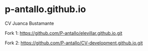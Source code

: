 # p-antallo.github.io

CV Juanca Bustamante

Fork 1: https://github.com/P-antallo/elevillar.github.io.git

Fork 2: https://github.com/P-antallo/CV-development.github.io.git
